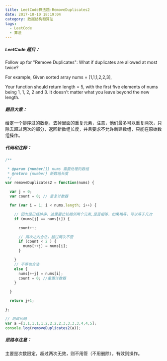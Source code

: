 ```yaml
---
title: LeetCode算法题-RemoveDuplicates2
date: 2017-10-10 18:19:04
category: 数据结构和算法
tags:
  - LeetCode
  - 算法
---
```


##### LeetCode 题目：

Follow up for "Remove Duplicates":
What if duplicates are allowed at most twice?

For example,
Given sorted array nums = [1,1,1,2,2,3],

Your function should return length = 5, with the first five elements of nums being 1, 1, 2, 2 and 3.
It doesn't matter what you leave beyond the new length.

<!--more-->

##### 题目大意：
给定一个排序过的数组，去掉里面的重复元素，注意，他们最多可以重复两次，只除去超过两次的部分，返回新数组长度，并且要求不允许新建数组，只能在原始数组操作。

##### 代码和注释：

```JavaScript
/**

 * @param {number[]} nums 需要处理的数组
 * @return {number} 新数组长度
 */
var removeDuplicates2 = function(nums) {

  var j = 0;
  var count = 0; // 重复计数器

  for (var i = 1; i < nums.length; i++) {

    // 因为是已经排序，这里要比较相邻两个元素,是否相等，如果相等，可以等于几次
    if (nums[j] == nums[i]) {

      count++;

      // 两次之内合法，超过两次不管
      if (count < 2 ) {
        nums[++j] = nums[i];
      }

    }
    // 不等也合法
    else {
      nums[++j] = nums[i];
      count = 0; //重置计数器
    }

  }

  return j+1;

};

// 测试代码
var a =[1,1,1,1,1,2,2,2,2,3,3,3,3,4,4,5];
console.log(removeDuplicates2(a));

```

##### 思路与注意：
主要是次数限定，超过两次无效，则不用管（不用删除），有效则操作。
